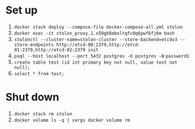 # Set up
1. `docker stack deploy --compose-file docker-compose-all.yml stolon`
2. `docker exec -it stolon_proxy.1.x59gb8eboltqfc0q6pwf6fj6m bash`
3. `stolonctl --cluster-name=stolon-cluster --store-backend=etcdv3 --store-endpoints http://etcd-00:2379,http://etcd-01:2379,http://etcd-02:2379 init`
4. `psql --host localhost --port 5432 postgres -U postgres -W`
`password1`
5. `create table test (id int primary key not null, value text not null);`
6. `select * from test;`

# Shut down
1. `docker stack rm stolon`
2. `docker volume ls -q | xargs docker volume rm`